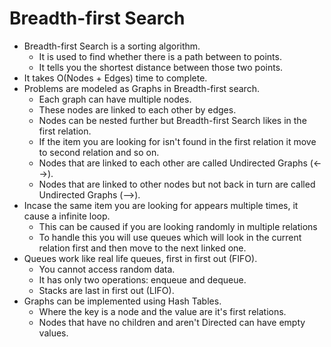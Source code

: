 Breadth-first Search
===

- Breadth-first Search is a sorting algorithm.
  - It is used to find whether there is a path between to points.
  - It tells you the shortest distance between those two points.
- It takes O(Nodes + Edges) time to complete.
- Problems are modeled as Graphs in Breadth-first search.
  - Each graph can have multiple nodes.
  - These nodes are linked to each other by edges.
  - Nodes can be nested further but Breadth-first Search likes in the first
    relation.
  - If the item you are looking for isn't found in the first relation it move to second relation and so on.
  - Nodes that are linked to each other are called Undirected Graphs (<-->).
  - Nodes that are linked to other nodes but not back in turn are called Undirected Graphs (-->).
- Incase the same item you are looking for appears multiple times, it cause a
  infinite loop.
  - This can be caused if you are looking randomly in multiple relations
  - To handle this you will use queues which will look in the current relation
    first and then move to the next linked one.
- Queues work like real life queues, first in first out (FIFO).
  - You cannot access random data.
  - It has only two operations: enqueue and dequeue.
  - Stacks are last in first out (LIFO).
- Graphs can be implemented using Hash Tables.
  - Where the key is a node and the value are it's first relations.
  - Nodes that have no children and aren't Directed can have empty values.

